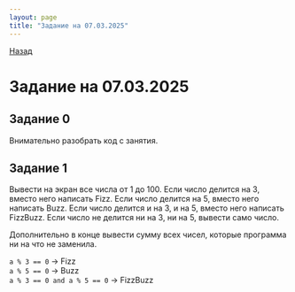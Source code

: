 ```yaml
---
layout: page
title: "Задание на 07.03.2025"
---
```

[Назад](/compsci/10a2024.html)

# Задание на 07.03.2025

## Задание 0

Внимательно разобрать код с занятия.

## Задание 1

Вывести на экран все числа от 1 до 100. Если число делится на 3, вместо него написать Fizz. Если число делится на 5, вместо него написать Buzz. Если число делится и на 3, и на 5, вместо него написать FizzBuzz. Если число не делится ни на 3, ни на 5, вывести само число.

Дополнительно в конце вывести сумму всех чисел, которые программа ни на что не заменила.

`a % 3 == 0` -> Fizz  
`a % 5 == 0` -> Buzz  
`a % 3 == 0 and a % 5 == 0` -> FizzBuzz  
